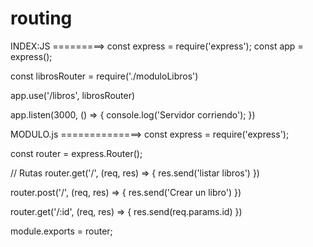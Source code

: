 # routing


INDEX:JS =========>
const express = require('express');
const app = express();

const librosRouter = require('./moduloLibros')

app.use('/libros', librosRouter)

app.listen(3000, () => {
    console.log('Servidor corriendo');
})



MODULO.js ==============>
const express = require('express');

const router = express.Router();


// Rutas 
router.get('/', (req, res) => {
    res.send('listar libros')
})

router.post('/', (req, res) => {
    res.send('Crear un libro')
})

router.get('/:id', (req, res) => {
    res.send(req.params.id)
})

module.exports = router;
